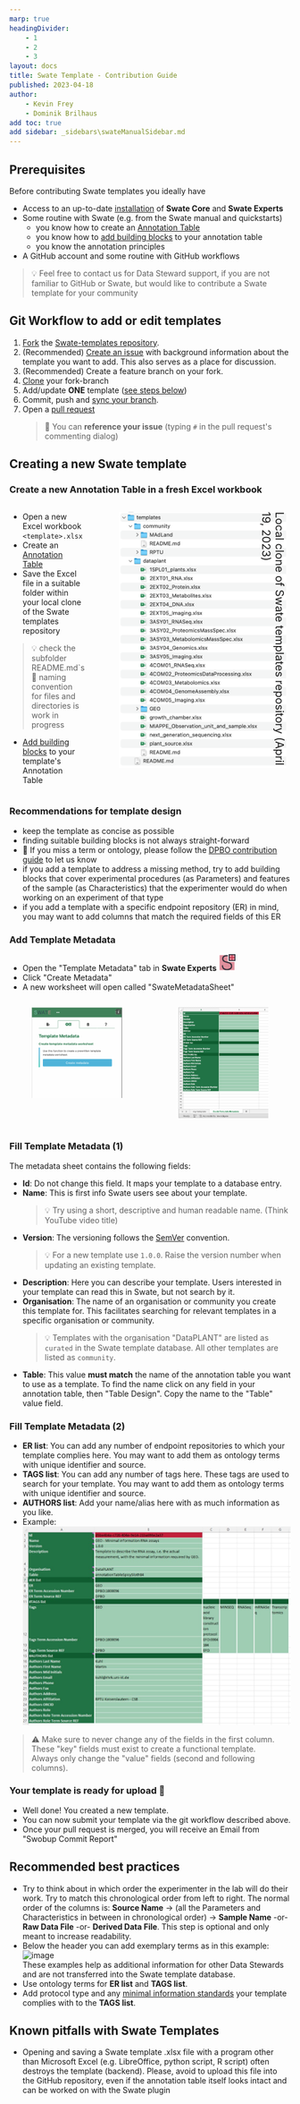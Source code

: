 ```yaml
---
marp: true
headingDivider: 
    - 1
    - 2
    - 3
layout: docs
title: Swate Template - Contribution Guide
published: 2023-04-18
author: 
    - Kevin Frey
    - Dominik Brilhaus
add toc: true
add sidebar: _sidebars\swateManualSidebar.md
---
```


## Prerequisites

Before contributing Swate templates you ideally have

- Access to an up-to-date [installation](./Docs01-Installing-Swate.html) of **Swate Core** and **Swate Experts**
- Some routine with Swate (e.g. from the Swate manual and quickstarts)
  - you know how to create an [Annotation Table](./Docs02-Annotation-Table.html)
  - you know how to [add building blocks](./Docs03-Building-Blocks.html) to your annotation table
  - you know the annotation principles
- A GitHub account and some routine with GitHub workflows

> :bulb: Feel free to contact us for Data Steward support, if you are not familiar to GitHub or Swate, but would like to contribute a Swate template for your community

## Git Workflow to add or edit templates

1. [Fork](https://docs.github.com/en/get-started/quickstart/fork-a-repo) the [Swate-templates repository](https://github.com/nfdi4plants/Swate-templates).
2. (Recommended) [Create an issue](https://github.com/nfdi4plants/Swate-templates/issues/new/choose) with background information about the template you want to add. This also serves as a place for discussion.
3. (Recommended) Create a feature branch on your fork.
4. [Clone](https://docs.github.com/en/repositories/creating-and-managing-repositories/cloning-a-repository) your fork-branch
5. Add/update **ONE** template ([see steps below](#creating-a-new-swate-template))
6. Commit, push and [sync your branch](https://docs.github.com/en/pull-requests/collaborating-with-pull-requests/working-with-forks/syncing-a-fork).
7. Open a [pull request](https://docs.github.com/en/pull-requests/collaborating-with-pull-requests/proposing-changes-to-your-work-with-pull-requests/about-pull-requests)
   > 👀 You can **reference your issue** (typing `#` in the pull request's commenting dialog)

## Creating a new Swate template

### Create a new Annotation Table in a fresh Excel workbook

<style scoped>
.columns {
    display: grid;
    grid-template-columns: repeat(2, minmax(0, 1fr));
    /* grid-template-columns: 700px 400px; */
    gap: 20px;
}
figure {
  position: relative;
  width: 350px;
}

figcaption {
  position: absolute;
  top: 0;
  right: 0;
  /* width: 40px; */
  padding-left: 60px;
  font-size: 20px;
  writing-mode: vertical-rl;
}
</style>

<div class="columns">
<div class="columns-left">

- Open a new Excel workbook `<template>.xlsx`
- Create an [Annotation Table](./Docs02-Annotation-Table.html)
- Save the Excel file in a suitable folder within your local clone of the Swate templates repository

> :bulb: check the subfolder README.md`s  
> :construction: naming convention for files and directories is work in progress

- [Add building blocks](./Docs03-Building-Blocks.html) to your template's Annotation Table

</div>
<div class="columns-right">

<figure>
  <img src="./../../img/swate-templates_repo_local.png">
  <figcaption>Local clone of Swate templates repository (April 19, 2023)</figcaption>
</figure>

</div>
</div>


### Recommendations for template design

- keep the template as concise as possible
- finding suitable building blocks is not always straight-forward
- 👀 If you miss a term or ontology, please follow the [DPBO contribution guide](https://github.com/nfdi4plants/nfdi4plants_ontology) to let us know
- if you add a template to address a missing method, try to add building blocks that cover experimental procedures (as Parameters) and features of the sample (as Characteristics) that the experimenter would do when working on an experiment of that type
- if you add a template with a specific endpoint repository (ER) in mind, you may want to add columns that match the required fields of this ER

### Add Template Metadata

<style scoped>
.columns {
    display: grid;
    grid-template-columns: repeat(2, minmax(0, 1fr));
    gap: 20px;
}
figure {
  position: relative;
  width: 300px;
}

</style>

- Open the "Template Metadata" tab in **Swate Experts** <img height=30px src='https://raw.githubusercontent.com/nfdi4plants/Branding/master/icons/Swate/Excel/Experts/swate_e_40x40.png'/>
- Click "Create Metadata"
- A new worksheet will open called "SwateMetadataSheet"

<div class="columns">

<figure>
  <img src="./../../img/swateExperts-tab-templateMetadata.png">
</figure>

<figure>
  <img src="./../../img/swate-templates-metadata.png">
</figure>

</div>

### Fill Template Metadata (1)

The metadata sheet contains the following fields:

- **Id**: Do not change this field. It maps your template to a database entry.
- **Name**: This is first info Swate users see about your template.  
    > :bulb: Try using a short, descriptive and human readable name. (Think YouTube video title)
- **Version**: The versioning follows the [SemVer](https://semver.org/) convention. 
    > :bulb: For a new template use `1.0.0`. Raise the version number when updating an existing template.
- **Description**: Here you can describe your template. Users interested in your template can read this in Swate, but not search by it.
- **Organisation**: The name of an organisation or community you create this template for. This facilitates searching for relevant templates in a specific organisation or community.
    > :bulb: Templates with the organisation "DataPLANT" are listed as `curated` in the Swate template database. All other templates are listed as `community`.
- **Table**: This value **must match** the name of the annotation table you want to use as a template. To find the name click on any field in your annotation table, then "Table Design". Copy the name to the "Table" value field.


### Fill Template Metadata (2)

- **ER list**: You can add any number of endpoint repositories to which your template complies here. You may want to add them as ontology terms with unique identifier and source.
- **TAGS list**: You can add any number of tags here. These tags are used to search for your template. You may want to add them as ontology terms with unique identifier and source.
- **AUTHORS list**: Add your name/alias here with as much information as you like.
- Example:
![Image of example metadata table bg right width:600](./../../img/Swate-templates_example_metadata.jpg)

> :warning: Make sure to never change any of the fields in the first column. These "key" fields must exist to create a functional template.  
> Always only change the "value" fields (second and following columns).


<!-- ![Image on how to find table name in Excel bg right width:600](./../../img/Swate-templates_find_table_name.jpg) -->

### Your template is ready for upload :tada:

- Well done! You created a new template.
- You can now submit your template via the git workflow described above.
- Once your pull request is merged, you will receive an Email from "Swobup Commit Report"

## Recommended best practices

- Try to think about in which order the experimenter in the lab will do their work. Try to match this chronological order from left to right. The normal order of the columns is: **Source Name** -> (all the Parameters and Characteristics in between in chronological order) -> **Sample Name** -or- **Raw Data File** -or- **Derived Data File**. This step is optional and only meant to increase readability.
- Below the header you can add exemplary terms as in this example:  
![image](https://user-images.githubusercontent.com/47781170/146252236-0dd11621-76e9-4d28-b5fe-b495362a1cc5.png)  
These examples help as additional information for other Data Stewards and are not transferred into the Swate template database.
- Use ontology terms for **ER list** and **TAGS list**.
- Add protocol type and any [minimal information standards](https://en.wikipedia.org/wiki/Minimum_information_standard) your template complies with to the **TAGS list**.

## Known pitfalls with Swate Templates

- Opening and saving a Swate template .xlsx file with a program other than Microsoft Excel (e.g. LibreOffice, python script, R script) often destroys the template (backend). Please, avoid to upload this file into the GitHub repository, even if the annotation table itself looks intact and can be worked on with the Swate plugin
